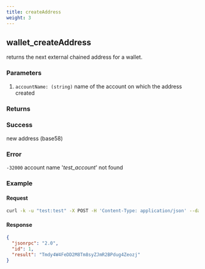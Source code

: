 ```yaml
---
title: createAddress
weight: 3
---
```


## wallet_createAddress 
returns the next external chained address for a wallet.

### Parameters
1. `accountName: (string)` name of the account on which the address created

### Returns
### Success
new address (base58)

### Error
`-32000` account name '*test_account*' not found


### Example
#### Request
```sh
curl -k -u "test:test" -X POST -H 'Content-Type: application/json' --data '{"jsonrpc":"1.0","method":"wallet_createAddress","params":["test_account"],"id":1}' http://127.0.0.1:8130/api
```
#### Response

```json
{
  "jsonrpc": "2.0",
  "id": 1,
  "result": "Tmdy4W4FeDD2M8Tm8syZJmR2BPdug4Zeozj"
}

```
